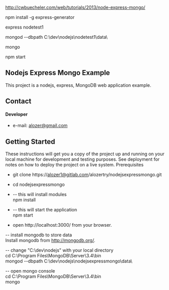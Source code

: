 http://cwbuecheler.com/web/tutorials/2013/node-express-mongo/

npm install -g express-generator

express nodetest1


mongod --dbpath C:\dev\nodejs\nodetest1\data\

mongo

npm start



## Nodejs Express Mongo Example

This project is a nodejs, express, MongoDB web application example. 

## Contact
#### Developer
* e-mail: alozer@gmail.com



## Getting Started

These instructions will get you a copy of the project up and running on your local machine for development and testing purposes. See deployment for notes on how to deploy the project on a live system.
Prerequisites

* git clone https://alozer1@gitlab.com/alozertry/nodejsexpressmongo.git
* cd nodejsexpressmongo

* -- this will install modules <br>
  npm install

* -- this will start the application <br>
  npm start

* open http://localhost:3000/ from your browser.

-- install mongodb to store data <br>
Install mongodb from http://mongodb.org/. <br>

-- change "C:\dev\nodejs" with your local directory <br>
cd C:\Program Files\MongoDB\Server\3.4\bin <br>
mongod --dbpath C:\dev\nodejs\nodejsexpressmongo\data\ <br>

-- open mongo console <br>
cd C:\Program Files\MongoDB\Server\3.4\bin <br>
mongo <br>

